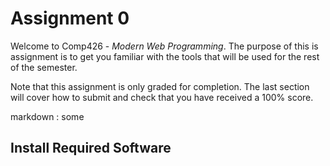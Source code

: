 # Assignment 0

Welcome to Comp426 - *Modern Web Programming*. The purpose of this is assignment is to get you familiar with the tools that will be used for the rest of the semester. 

Note that this assignment is only graded for completion. The last section will cover how to submit and check that you have received a 100% score. 

markdown
: some

## Install Required Software
